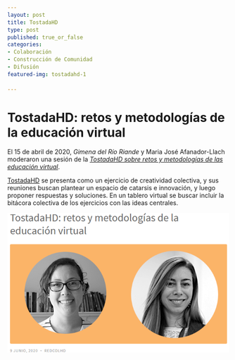 ```yaml
---
layout: post
title: TostadaHD
type: post
published: true_or_false
categories:
- Colaboración
- Construcción de Comunidad
- Difusión
featured-img: tostadahd-1

---
```


# TostadaHD: retos y metodologías de la educación virtual

El 15 de abril de 2020, *Gimena del Río Riande* y Maria José Afanador-Llach moderaron una sesión de la *<a href="https://redcolhdblog.wordpress.com/2020/06/09/tostada-retos/" target="_blank">TostadaHD sobre retos y metodologías de las educación virtual</a>*. 

<a href="https://tostadahd.github.io/pan/ques-tostadaHD.html" target="_blank">TostadaHD</a> se presenta como un ejercicio de creatividad colectiva, y sus reuniones buscan plantear un espacio de catarsis e innovación, y luego proponer respuestas y soluciones. En un tablero virtual se buscar incluir la bitácora colectiva de los ejercicios con las ideas centrales.

![tostadaHD](/assets/img/posts/TostadaHD.png)
